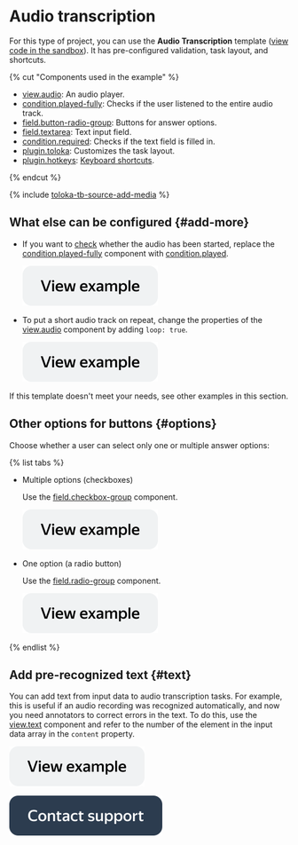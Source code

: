 # Audio transcription

For this type of project, you can use the **Audio Transcription** template ([view code in the sandbox](https://clck.ru/TqsSX)). It has pre-configured validation, task layout, and shortcuts.

{% cut "Components used in the example" %}

- [view.audio](../reference/view.audio.md): An audio player.
- [condition.played-fully](../reference/condition.played.md): Checks if the user listened to the entire audio track.
- [field.button-radio-group](../reference/field.button-radio-group.md): Buttons for answer options.
- [field.textarea](../reference/field.textarea.md): Text input field.
- [condition.required](../reference/condition.required.md): Checks if the text field is filled in.
- [plugin.toloka](../reference/plugin.toloka.md): Customizes the task layout.
- [plugin.hotkeys](../reference/plugin.hotkeys.md): [Keyboard shortcuts](../best-practices/hotkeys.md).

{% endcut %}


{% include [toloka-tb-source-add-media](../_includes/toloka-tb-source/id-toloka-tb-source/add-media.md) %}

## What else can be configured {#add-more}

- If you want to [check](../best-practices/conditions.md) whether the audio has been started, replace the [condition.played-fully](../reference/condition.played-fully.md) component with [condition.played](../reference/condition.played.md).

  [![](../_images/buttons/view-example.svg)](https://clck.ru/TqsYq)
  
- To put a short audio track on repeat, change the properties of the [view.audio](../reference/view.audio.md) component by adding `loop: true`.

  [![](../_images/buttons/view-example.svg)](https://clck.ru/TqsfS)

If this template doesn't meet your needs, see other examples in this section.


## Other options for buttons {#options}

Choose whether a user can select only one or multiple answer options:

{% list tabs %}

- Multiple options (checkboxes)

  Use the [field.checkbox-group](../reference/field.checkbox-group.md) component.
  
  [![](../_images/buttons/view-example.svg)](https://clck.ru/TqsqW)
  
- One option (a radio button)

  Use the [field.radio-group](../reference/field.radio-group.md) component.

  [![](../_images/buttons/view-example.svg)](https://clck.ru/TqtMb)

{% endlist %}

## Add pre-recognized text {#text}

  You can add text from input data to audio transcription tasks. For example, this is useful if an audio recording was recognized automatically, and now you need annotators to correct errors in the text. To do this, use the [view.text](../reference/view.text.md) component and refer to the number of the element in the input data array in the `content` property.
 
  [![](../_images/buttons/view-example.svg)](https://clck.ru/TqtBP)
  
[![image](../_images/buttons/contact-support.svg)](../concepts/support.md)

